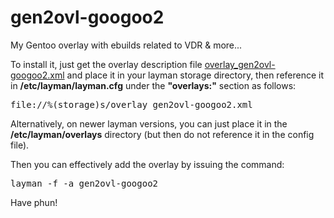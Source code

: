 gen2ovl-googoo2
===============

My Gentoo overlay with ebuilds related to VDR &amp; more...


To install it, just get the overlay description file [overlay_gen2ovl-googoo2.xml](https://github.com/lucianm/gen2ovl-googoo2/raw/master/overlay_gen2ovl-googoo2.xml) and place it in your layman storage directory, then reference it in <b>/etc/layman/layman.cfg</b> under the <b>"overlays:"</b> section as follows:

<pre>file://%(storage)s/overlay_gen2ovl-googoo2.xml</pre>

Alternatively, on newer layman versions, you can just place it in the <b>/etc/layman/overlays</b> directory (but then do not reference it in the config file).

Then you can effectively add the overlay by issuing the command:

<pre>layman -f -a gen2ovl-googoo2</pre>


Have phun!
